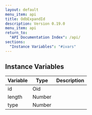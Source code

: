 ```yaml
---
layout: default
menu_item: api
title: OdbExpandId
description: Version 0.19.0
menu_item: api
return_to:
  "API Documentation Index": /api/
sections:
  "Instance Variables": "#ivars"
---
```


## <a name="ivars"></a>Instance Variables

| Variable | Type | Description |
| --- | --- | --- |
| <a name="id"></a>id | Oid |  |
| <a name="length"></a>length | Number |  |
| <a name="type"></a>type | Number |  |


